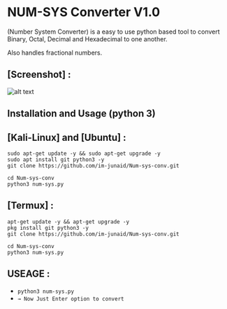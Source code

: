 # NUM-SYS Converter V1.0

(Number System Converter)
is a easy to use python based tool to convert Binary, Octal, Decimal and Hexadecimal to one another.  

Also handles fractional numbers.

## [Screenshot] :
![alt text](https://raw.githubusercontent.com/im-junaid/Num-sys-conv/main/core/screenshot_Num-sys-conv.png)
<h2>Installation and Usage (python 3)</h2>

## [Kali-Linux] and [Ubuntu] :

```
sudo apt-get update -y && sudo apt-get upgrade -y
sudo apt install git python3 -y
git clone https://github.com/im-junaid/Num-sys-conv.git
```
```
cd Num-sys-conv
python3 num-sys.py
```

## [Termux] :

```
apt-get update -y && apt-get upgrade -y
pkg install git python3 -y
git clone https://github.com/im-junaid/Num-sys-conv.git
```
```
cd Num-sys-conv
python3 num-sys.py
```

## USEAGE :
* `python3 num-sys.py`
* `→ Now Just Enter option to convert`
